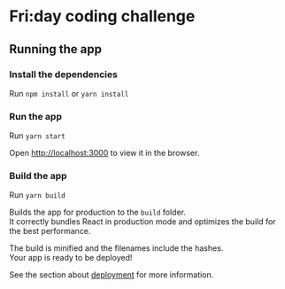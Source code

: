 # Fri:day coding challenge

## Running the app

###  Install the dependencies

Run `npm install` or `yarn install`

### Run the app

Run `yarn start`

Open [http://localhost:3000](http://localhost:3000) to view it in the browser.

### Build the app

Run `yarn build`

Builds the app for production to the `build` folder.<br />
It correctly bundles React in production mode and optimizes the build for the best performance.

The build is minified and the filenames include the hashes.<br />
Your app is ready to be deployed!

See the section about [deployment](https://facebook.github.io/create-react-app/docs/deployment) for more information.
